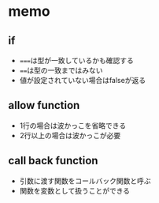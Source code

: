 # memo

## if

- `===`は型が一致しているかも確認する
- `==`は型の一致まではみない
- 値が設定されていない場合はfalseが返る

## allow function

- 1行の場合は波かっこを省略できる
- 2行以上の場合は波かっこが必要

## call back function

- 引数に渡す関数をコールバック関数と呼ぶ
- 関数を変数として扱うことができる
